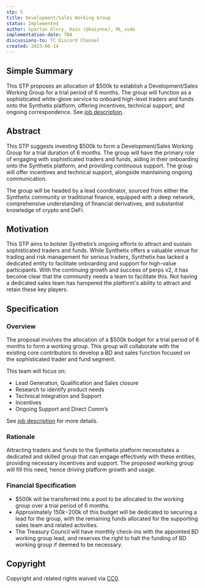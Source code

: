 ```yaml
---
stp: 5
title: Development/Sales Working Group
status: Implemented
author: Spartan Glory, Kain (@kaiynne), ML_sudo
implementation-date: TBA
discussions-to: TC Discord Channel
created: 2023-06-14
---
```


## Simple Summary

This STP proposes an allocation of $500k to establish a Development/Sales Working Group for a trial period of 6 months. The group will function as a sophisticated white-glove service to onboard high-level traders and funds onto the Synthetix platform, offering incentives, technical support, and ongoing correspondence. See [job description](assets/stp-5/bd-job-description.md).

## Abstract

This STP suggests investing $500k to form a Development/Sales Working Group for a trial duration of 6 months. The group will have the primary role of engaging with sophisticated traders and funds, aiding in their onboarding onto the Synthetix platform, and providing continuous support. The group will offer incentives and technical support, alongside maintaining ongoing communication.

The group will be headed by a lead coordinator, sourced from either the Synthetix community or traditional finance, equipped with a deep network, comprehensive understanding of financial derivatives, and substantial knowledge of crypto and DeFi.

## Motivation

This STP aims to bolster Synthetix’s ongoing efforts to attract and sustain sophisticated traders and funds. While Synthetix offers a valuable venue for trading and risk management for serious traders, Synthetix has lacked a dedicated entity to facilitate onboarding and support for high-value participants. With the continuing growth and success of perps v2, it has become clear that the community needs a team to facilitate this. Not having a dedicated sales team has hampered the platform's ability to attract and retain these key players.

## Specification

### Overview

The proposal involves the allocation of a $500k budget for a trial period of 6 months to form a working group. This group will collaborate with the existing core contributors to develop a BD and sales function focused on the sophisticated trader and fund segment.

This team will focus on:

- Lead Generation, Qualification and Sales closure
- Research to identify product needs
- Technical Integration and Support
- Incentives
- Ongoing Support and Direct Comm’s

See [job description](assets/stp-5/bd-job-description.md) for more details.

### Rationale

Attracting traders and funds to the Synthetix platform necessitates a dedicated and skilled group that can engage effectively with these entities, providing necessary incentives and support. The proposed working group will fill this need, hence driving platform growth and usage.

### Financial Specification

- $500k will be transferred into a pool to be allocated to the working group over a trial period of 6 months.
- Approximately $150k-$200k of this budget will be dedicated to securing a lead for the group, with the remaining funds allocated for the supporting sales team and related activities.
- The Treasury Council will have monthly check-ins with the appointed BD working group lead, and reserves the right to halt the funding of BD working group if deemed to be necessary.

## Copyright

Copyright and related rights waived via [CC0](https://creativecommons.org/publicdomain/zero/1.0/).
